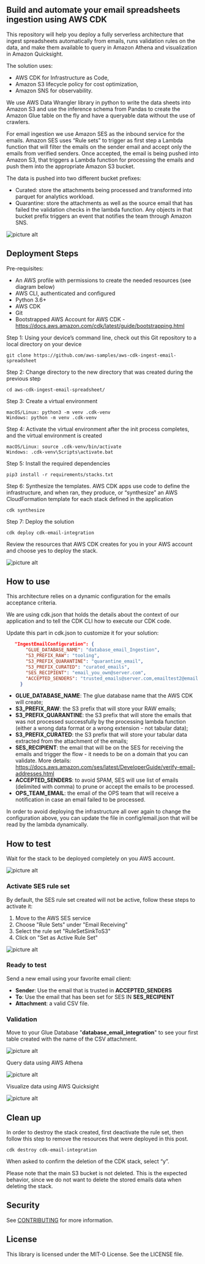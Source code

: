 ## Build and automate your email spreadsheets ingestion using AWS CDK

This repository will help you deploy a fully serverless architecture that ingest spreadsheets automatically from emails, runs validation rules on the data, and make them available to query in Amazon Athena and visualization in Amazon Quicksight.

The solution uses:
* AWS CDK for Infrastructure as Code, 
* Amazon S3 lifecycle policy for cost optimization,
* Amazon SNS for observability. 
 
We use AWS Data Wrangler library in python to write the data sheets into Amazon S3 and use the inference schema from Pandas to create the Amazon Glue table on the fly and have a queryable data without the use of crawlers. 

For email ingestion we use Amazon SES as the inbound service for the emails. Amazon SES uses “Rule sets” to trigger as first step a Lambda function that will filter the emails on the sender email and accept only the emails from verified senders. Once accepted, the email is being pushed into Amazon S3, that triggers a Lambda function for processing the emails and push them into the appropriate Amazon S3 bucket. 

The data is pushed into two different bucket prefixes:
* Curated: store the attachments being processed and transformed into parquet for analytics workload.
* Quarantine: store the attachments as well as the source email that has failed the validation checks in the lambda function. Any objects in that bucket prefix triggers an event that notifies the team through Amazon SNS.

![picture alt](img/ingest-email-sheets.jpg "AWS Architecture")

## Deployment Steps

Pre-requisites:

* An AWS profile with permissions to create the needed resources (see diagram below)
* AWS CLI, authenticated and configured
* Python 3.6+
* AWS CDK
* Git
* Bootstrapped AWS Account for AWS CDK - https://docs.aws.amazon.com/cdk/latest/guide/bootstrapping.html

Step 1: Using your device’s command line, check out this Git repository to a local directory on your device

`git clone https://github.com/aws-samples/aws-cdk-ingest-email-spreadsheet`

Step 2: Change directory to the new directory that was created during the previous step

`cd aws-cdk-ingest-email-spreadsheet/`

Step 3: Create a virtual environment

`macOS/Linux: python3 -m venv .cdk-venv` <br>
`Windows: python -m venv .cdk-venv`

Step 4: Activate the virtual environment after the init process completes, and the virtual environment is created

`macOS/Linux: source .cdk-venv/bin/activate` <br>
`Windows: .cdk-venv\Scripts\activate.bat`

Step 5: Install the required dependencies

`pip3 install -r requirements/stacks.txt`

Step 6: Synthesize the templates. AWS CDK apps use code to define the infrastructure, and when ran, they produce, or
“synthesize” an AWS CloudFormation template for each stack defined in the application

`cdk synthesize`

Step 7: Deploy the solution

`cdk deploy cdk-email-integration`

Review the resources that AWS CDK creates for you in your AWS account and choose yes to deploy the stack.

![picture alt](img/cdk_deploy_confirmation.png "AWS CDK confirmation" )


## How to use

This architecture relies on a dynamic configuration for the emails acceptance criteria.

We are using cdk.json that holds the details about the context of our application and to tell the CDK CLI how to execute our CDK code.

Update this part in cdk.json to customize it for your solution:

````json
   "IngestEmailConfiguration": {
       "GLUE_DATABASE_NAME": "database_email_Ingestion",
       "S3_PREFIX_RAW": "tooling",
       "S3_PREFIX_QUARANTINE": "quarantine_email", 
       "S3_PREFIX_CURATED": "curated_emails",
       "SES_RECIPIENT": "email_you_own@server.com",
       "ACCEPTED_SENDERS": "trusted_emails@server.com,emailtest2@email.com"
     }
````
*   **GLUE_DATABASE_NAME**: The glue database name that the AWS CDK will create;
*   **S3_PREFIX_RAW**:  the S3 prefix that will store your RAW emails;
*   **S3_PREFIX_QUARANTINE**: the S3 prefix that will store the emails that was not processed successfully by the processing lambda function (either a wrong data format or a wrong extension - not tabular data);
*   **S3_PREFIX_CURATED**: the S3 prefix that will store your tabular data extracted from the attachment of the emails;
*   **SES_RECIPIENT**: the email that will be on the SES for receiving the emails and trigger the flow - it needs to be on a domain that you can validate. More details: https://docs.aws.amazon.com/ses/latest/DeveloperGuide/verify-email-addresses.html
*   **ACCEPTED_SENDERS**: to avoid SPAM, SES will use list of emails (delimited with comma) to prune or accept the emails to be processed.
*   **OPS_TEAM_EMAIL**: the email of the OPS team that will receive a notification in case an email failed to be processed.

In order to avoid deploying the infrastructure all over again to change the configuration above, you can update the file in config/email.json that will be read by the lambda dynamically.


## How to test

Wait for the stack to be deployed completely on you AWS account.

![picture alt](img/stack_complete.png "CFN Stack completed")

### Activate SES rule set

By default, the SES rule set created will not be active, follow these steps to activate it:
1. Move to the AWS SES service
2. Choose "Rule Sets" under "Email Receiving"
3. Select the rule set "RuleSetSinkToS3"
4. Click on "Set as Active Rule Set"

![picture alt](img/activate_rule_set.png "SES Rule Set")

### Ready to test
Send a new email using your favorite email client:

* **Sender**: Use the email that is trusted in **ACCEPTED_SENDERS**
* **To**: Use the email that has been set for SES IN **SES_RECIPIENT**
* **Attachment**:  a valid CSV file.

### Validation
Move to your Glue Database "**database_email_integration**" to see your first table created with the name of the CSV attachment.

![picture alt](img/glue_table.png "Glue table")

Query data using AWS Athena

![picture alt](img/athena_query.png "AWS Athena")

Visualize data using AWS Quicksight

![picture alt](img/aws_Quicksight.png "AWS QuickSight")

## Clean up

In order to destroy the stack created, first deactivate the rule set, then follow this step to remove the resources that were deployed in this post.
````
cdk destroy cdk-email-integration
````
When asked to confirm the deletion of the CDK stack, select “y”.

Please note that the main S3 bucket is not deleted. This is the expected behavior, since we do not want to delete the stored emails data when deleting the stack.

## Security

See [CONTRIBUTING](CONTRIBUTING.md#security-issue-notifications) for more information.

## License

This library is licensed under the MIT-0 License. See the LICENSE file.

